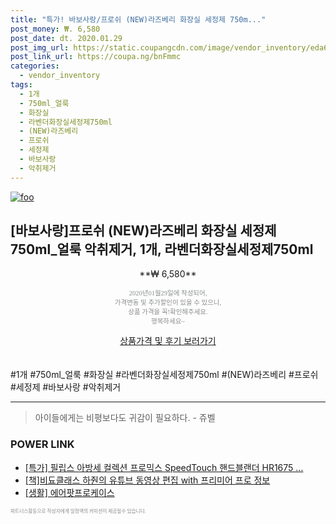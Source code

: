 ```yaml
--- 
title: "특가! 바보사랑/프로쉬 (NEW)라즈베리 화장실 세정제 750m..." 
post_money: ₩. 6,580 
post_date: dt. 2020.01.29 
post_img_url: https://static.coupangcdn.com/image/vendor_inventory/eda6/9f19e2f51630a15da6ef2d9a9010f8f7c8fabdb8859c8af393f56ccbf411.jpg 
post_link_url: https://coupa.ng/bnFmmc 
categories: 
  - vendor_inventory 
tags: 
  - 1개 
  - 750ml_얼룩 
  - 화장실 
  - 라벤더화장실세정제750ml 
  - (NEW)라즈베리 
  - 프로쉬 
  - 세정제 
  - 바보사랑 
  - 악취제거 
--- 
```

[![foo](https://static.coupangcdn.com/image/vendor_inventory/eda6/9f19e2f51630a15da6ef2d9a9010f8f7c8fabdb8859c8af393f56ccbf411.jpg)](https://coupa.ng/bnFmmc) 

## [바보사랑]프로쉬 (NEW)라즈베리 화장실 세정제 750ml_얼룩 악취제거, 1개, 라벤더화장실세정제750ml 
<p style="text-align: center;">**₩ 6,580**</p> 
<p style="text-align: center;"><span style="color: #898c8f; font-family: Georgia,Times,serif; font-size: 0.75em;">2020년01월29일에 작성되어, <br>가격변동 및 추가할인이 있을 수 있으니,<br> 상품 가격을 꼭!확인해주세요.<br>행복하세요~</span> 
</p>	 
<div markdown="0" style="text-align: center;"><a href="https://coupa.ng/bnFmmc" class="btn btn--success">상품가격 및 후기 보러가기</a></div> 
<br><br> 
  #1개 #750ml_얼룩 #화장실 #라벤더화장실세정제750ml #(NEW)라즈베리 #프로쉬 #세정제 #바보사랑 #악취제거 
<hr> 

> 아이들에게는 비평보다도 귀감이 필요하다. - 쥬벨 


### POWER LINK

* <a href="https://blog.naver.com/an0733/221786615918" target="_blank">[특가] 필립스 아방세 컬렉션 프로믹스 SpeedTouch 핸드블랜더 HR1675 ...</a>
* <a href="https://blog.naver.com/fasyy4321/221761357906" target="_blank">[책]비됴클래스 하줜의 유튜브 동영상 편집 with 프리미어 프로 정보</a>
* <a href="https://blog.naver.com/fasyy4321/221759316173" target="_blank"> [생활] 에어팟프로케이스  </a>

<span style="color: #898c8f; font-family: Georgia,Times,serif; font-size: 0.55em;">파트너스활동으로 작성자에게 일정액의 커미션이 제공될수 있습니다.</span> 

